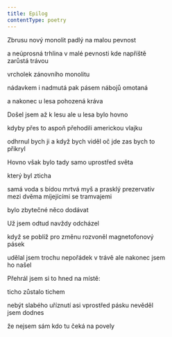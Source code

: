 ```yaml
---
title: Epilog
contentType: poetry
---
```


<section>

Zbrusu nový monolit padlý na malou pevnost

a neúprosná trhlina v malé pevnosti kde napříště  
zarůstá trávou

vrcholek zánovního monolitu

nádavkem i nadmutá pak pásem nábojů omotaná

a nakonec u lesa pohozená kráva

Došel jsem až k lesu ale u lesa bylo hovno

kdyby přes to aspoň přehodili americkou vlajku

odhrnul bych ji a když bych viděl oč jde zas bych to  
přikryl

Hovno však bylo tady samo uprostřed světa

který byl zticha

samá voda s bídou mrtvá myš a prasklý prezervativ  
mezi dvěma míjejícími se tramvajemi

bylo zbytečné něco dodávat

Už jsem odtud navždy odcházel

když se poblíž pro změnu rozvoněl magnetofonový  
pásek

udělal jsem trochu nepořádek v trávě ale nakonec jsem  
ho našel

Přehrál jsem si to hned na místě:

ticho zůstalo tichem

nebýt slabého uříznutí asi vprostřed pásku nevěděl  
jsem dodnes

že nejsem sám kdo tu čeká na povely

</section>
